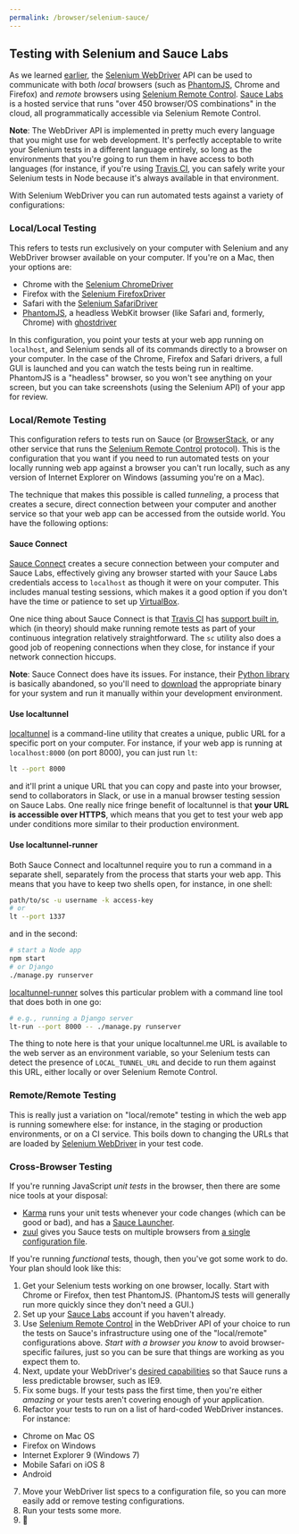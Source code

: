```yaml
---
permalink: /browser/selenium-sauce/
---
```


## Testing with Selenium and Sauce Labs
As we learned [earlier](../), the [Selenium WebDriver] API can be used to
communicate with both *local* browsers (such as [PhantomJS], Chrome and Firefox)
and *remote* browsers using [Selenium Remote Control]. [Sauce Labs] is a
hosted service that runs "over 450 browser/OS combinations" in the cloud, all
programmatically accessible via Selenium Remote Control.

**Note**: The WebDriver API is implemented in pretty much every language that
you might use for web development. It's perfectly acceptable to write your
Selenium tests in a different language entirely, so long as the environments
that you're going to run them in have access to both languages (for instance,
if you're using [Travis CI], you can safely write your Selenium tests in Node
because it's always available in that environment.

With Selenium WebDriver you can run automated tests against a variety of
configurations:

### Local/Local Testing
This refers to tests run exclusively on your computer with Selenium and any
WebDriver browser available on your computer. If you're on a Mac, then your
options are:

* Chrome with the [Selenium ChromeDriver](https://code.google.com/p/selenium/wiki/ChromeDriver)
* Firefox with the [Selenium FirefoxDriver](https://code.google.com/p/selenium/wiki/FirefoxDriver)
* Safari with the [Selenium SafariDriver](https://code.google.com/p/selenium/wiki/SafariDriver)
* [PhantomJS], a headless WebKit browser (like Safari and, formerly, Chrome) with [ghostdriver](https://github.com/detro/ghostdriver)

In this configuration, you point your tests at your web app running on
`localhost`, and Selenium sends all of its commands directly to a browser
on your computer. In the case of the Chrome, Firefox and Safari drivers, a
full GUI is launched and you can watch the tests being run in realtime.
PhantomJS is a "headless" browser, so you won't see anything on your screen,
but you can take screenshots (using the Selenium API) of your app for review.

### Local/Remote Testing
This configuration refers to tests run on Sauce (or [BrowserStack], or any
other service that runs the [Selenium Remote Control] protocol). This is the
configuration that you want if you need to run automated tests on your
locally running web app against a browser you can't run locally, such as any
version of Internet Explorer on Windows (assuming you're on a Mac).

The technique that makes this possible is called *tunneling*, a process that
creates a secure, direct connection between your computer and another service
so that your web app can be accessed from the outside world. You have the
following options:

#### Sauce Connect
[Sauce Connect] creates a secure connection between your computer and Sauce
Labs, effectively giving any browser started with your Sauce Labs credentials
access to `localhost` as though it were on your computer. This includes manual
testing sessions, which makes it a good option if you don't have the time or
patience to set up [VirtualBox](../VirtualBox/).

One nice thing about Sauce Connect is that [Travis CI] has
[support built in](http://docs.travis-ci.com/user/sauce-connect/), which (in
theory) should make running remote tests as part of your continuous integration
relatively straightforward. The `sc` utility also does a good job of reopening
connections when they close, for instance if your network connection hiccups.

**Note**: Sauce Connect does have its issues. For instance, their
[Python library](https://github.com/saucelabs/python-sauceconnect) is
basically abandoned, so you'll need to [download](https://docs.saucelabs.com/reference/sauce-connect/)
the appropriate binary for your system and run it manually within your
development environment.

#### Use localtunnel
[localtunnel] is a command-line utility that creates a unique, public URL
for a specific port on your computer. For instance, if your web app is
running at `localhost:8000` (on port 8000), you can just run `lt`:

```sh
lt --port 8000
```

and it'll print a unique URL that you can copy and paste into your browser,
send to collaborators in Slack, or use in a manual browser testing session on
Sauce Labs. One really nice fringe benefit of localtunnel is that **your URL
is accessible over HTTPS**, which means that you get to test your web app
under conditions more similar to their production environment.

#### Use localtunnel-runner
Both Sauce Connect and localtunnel require you to run a command in a separate
shell, separately from the process that starts your web app. This means that
you have to keep two shells open, for instance, in one shell:

```sh
path/to/sc -u username -k access-key
# or
lt --port 1337
```

and in the second:

```sh
# start a Node app
npm start
# or Django
./manage.py runserver
```

[localtunnel-runner](https://github.com/shawnbot/localtunnel-runner) solves
this particular problem with a command line tool that does both in one go:

```sh
# e.g., running a Django server
lt-run --port 8000 -- ./manage.py runserver
```

The thing to note here is that your unique localtunnel.me URL is available
to the web server as an environment variable, so your Selenium tests can
detect the presence of `LOCAL_TUNNEL_URL` and decide to run them against
this URL, either locally or over Selenium Remote Control.


### Remote/Remote Testing
This is really just a variation on "local/remote" testing in which the web
app is running somewhere else: for instance, in the staging or production
environments, or on a CI service. This boils down to changing the URLs that
are loaded by [Selenium WebDriver] in your test code.


### Cross-Browser Testing
If you're running JavaScript *unit tests* in the browser, then there are
some nice tools at your disposal:

* [Karma] runs your unit tests whenever your code changes (which can be good or bad),
and has a [Sauce Launcher](https://github.com/karma-runner/karma-sauce-launcher).
* [zuul] gives you Sauce tests on multiple browsers from
[a single configuration file](https://github.com/defunctzombie/zuul/wiki/cloud-testing).

If you're running *functional* tests, though, then you've got some work to do.
Your plan should look like this:

1. Get your Selenium tests working on one browser, locally. Start with Chrome or Firefox,
then test PhantomJS. (PhantomJS tests will generally run more quickly since they don't
need a GUI.)
2. Set up your [Sauce Labs] account if you haven't already.
3. Use [Selenium Remote Control] in the WebDriver API of your choice to run the tests
on Sauce's infrastructure using one of the "local/remote" configurations above.
*Start with a browser you know*  to avoid browser-specific failures, just so you can
be sure that things are working as you expect them to.
4. Next, update your WebDriver's [desired capabilities](https://docs.saucelabs.com/reference/platforms-configurator/)
so that Sauce runs a less predictable browser, such as IE9.
5. Fix some bugs. If your tests pass the first time, then you're either *amazing* or
your tests aren't covering enough of your application.
6. Refactor your tests to run on a list of hard-coded WebDriver instances. For instance:
  * Chrome on Mac OS
  * Firefox on Windows
  * Internet Explorer 9 (Windows 7)
  * Mobile Safari on iOS 8
  * Android
7. Move your WebDriver list specs to a configuration file, so you can more easily
add or remove testing configurations.
8. Run your tests some more.
9. :tada:

[localtunnel]: https://localtunnel.me
[BrowserStack]: https://www.browserstack.com/
[PhantomJS]: http://phantomjs.org
[Sauce Labs]: https://saucelabs.com
[Sauce Connect]: https://docs.saucelabs.com/reference/sauce-connect/
[Selenium WebDriver]: http://www.seleniumhq.org/projects/webdriver/
[Selenium Remote Control]: http://www.seleniumhq.org/projects/remote-control/
[Travis CI]: https://travis-ci.org/
[zuul]: https://github.com/defunctzombie/zuul/
[Karma]: http://karma-runner.github.io/0.12/index.html
